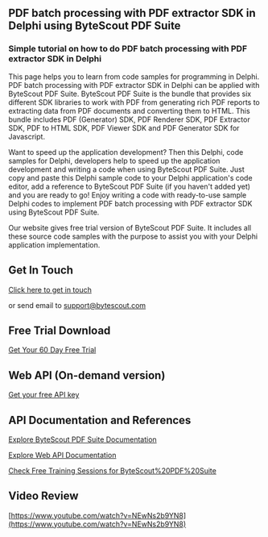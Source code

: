 ## PDF batch processing with PDF extractor SDK in Delphi using ByteScout PDF Suite

### Simple tutorial on how to do PDF batch processing with PDF extractor SDK in Delphi

This page helps you to learn from code samples for programming in Delphi. PDF batch processing with PDF extractor SDK in Delphi can be applied with ByteScout PDF Suite. ByteScout PDF Suite is the bundle that provides six different SDK libraries to work with PDF from generating rich PDF reports to extracting data from PDF documents and converting them to HTML. This bundle includes PDF (Generator) SDK, PDF Renderer SDK, PDF Extractor SDK, PDF to HTML SDK, PDF Viewer SDK and PDF Generator SDK for Javascript.

 Want to speed up the application development? Then this Delphi, code samples for Delphi, developers help to speed up the application development and writing a code when using ByteScout PDF Suite.  Just copy and paste this Delphi sample code to your Delphi application's code editor, add a reference to ByteScout PDF Suite (if you haven't added yet) and you are ready to go! Enjoy writing a code with ready-to-use sample Delphi codes to implement PDF batch processing with PDF extractor SDK using ByteScout PDF Suite.

Our website gives free trial version of ByteScout PDF Suite. It includes all these source code samples with the purpose to assist you with your Delphi application implementation.

## Get In Touch

[Click here to get in touch](https://bytescout.zendesk.com/hc/en-us/requests/new?subject=ByteScout%20PDF%20Suite%20Question)

or send email to [support@bytescout.com](mailto:support@bytescout.com?subject=ByteScout%20PDF%20Suite%20Question) 

## Free Trial Download

[Get Your 60 Day Free Trial](https://bytescout.com/download/web-installer?utm_source=github-readme)

## Web API (On-demand version)

[Get your free API key](https://pdf.co/documentation/api?utm_source=github-readme)

## API Documentation and References

[Explore ByteScout PDF Suite Documentation](https://bytescout.com/documentation/index.html?utm_source=github-readme)

[Explore Web API Documentation](https://pdf.co/documentation/api?utm_source=github-readme)

[Check Free Training Sessions for ByteScout%20PDF%20Suite](https://academy.bytescout.com/)

## Video Review

[https://www.youtube.com/watch?v=NEwNs2b9YN8](https://www.youtube.com/watch?v=NEwNs2b9YN8)